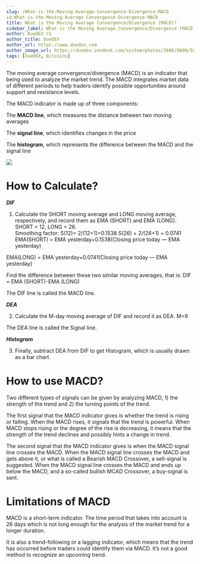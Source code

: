 ```yaml
---
slug: /What-is-the-Moving-Average-Convergence-Divergence-MACD
id:What-is-the-Moving-Average-Convergence-Divergence-MACD
title: What is the Moving Average Convergence/Divergence (MACD)?
sidebar_label: What is the Moving Average Convergence/Divergence (MACD)?
author: DueDEX CS
author_title: DueDEX
author_url: https://www.duedex.com
author_image_url: https://duedex.zendesk.com/system/photos/3606/0800/5893/twitter4.png
tags: [DueDEX, Bitcoins]
---
```



The moving average convergence/divergence (MACD) is an indicator that being used to analyze the market trend. The MACD integrates market data of different periods to help traders identify possible opportunities around support and resistance levels.

The MACD indicator is made up of three components:
<!--truncate-->

The **MACD line**, which measures the distance between two moving averages

The **signal line**, which identifies changes in the price

The **histogram**, which represents the difference between the MACD and the signal line

![](https://miro.medium.com/max/831/1*A-45qzIHMtdkbUNTi-csSw.png)

# How to Calculate?

**_DIF_**

1. Calculate the SHORT moving average and LONG moving average, respectively, and record them as EMA (SHORT) and EMA (LONG). SHORT = 12, LONG = 26.  
Smoothing factor: S(12)= 2/(12+1)=0.1538 S(26) = 2/(26+1) = 0.0741  
EMA(SHORT) = EMA yesterday+0.1538(Closing price today — EMA yesterday)

EMA(LONG) = EMA yesterday+0.0741(Closing price today — EMA yesterday)

Find the difference between these two similar moving averages, that is: DIF = EMA (SHORT)-EMA (LONG)

The DIF line is called the MACD line.

**_DEA_**

2. Calculate the M-day moving average of DIF and record it as DEA. M=9

The DEA line is called the Signal line.

**_Histogram_**

3. Finally, subtract DEA from DIF to get Histogram, which is usually drawn as a bar chart.

# How to use MACD?

Two different types of signals can be given by analyzing MACD, 1) the strength of the trend and 2) the turning points of the trend.

The first signal that the MACD indicator gives is whether the trend is rising or falling. When the MACD rises, it signals that the trend is powerful. When MACD stops rising or the degree of the rise is decreasing, it means that the strength of the trend declines and possibly hints a change in trend.

The second signal that the MACD indicator gives is when the MACD signal line crosses the MACD. When the MACD signal line crosses the MACD and gets above it, or what is called a Bearish MACD Crossover, a sell-signal is suggested. When the MACD signal line crosses the MACD and ends up below the MACD, and a so-called bullish MCAD Crossover, a buy-signal is sent.

# Limitations of MACD

MACD is a short-term indicator. The time period that takes into account is 26 days which is not long enough for the analysis of the market trend for a longer duration.

It is also a trend-following or a lagging indicator, which means that the trend has occurred before traders could identify them via MACD. It’s not a good method to recognize an upcoming trend.
